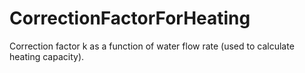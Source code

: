 CorrectionFactorForHeating
==========================

Correction factor k as a function of water flow rate (used to calculate heating capacity).
